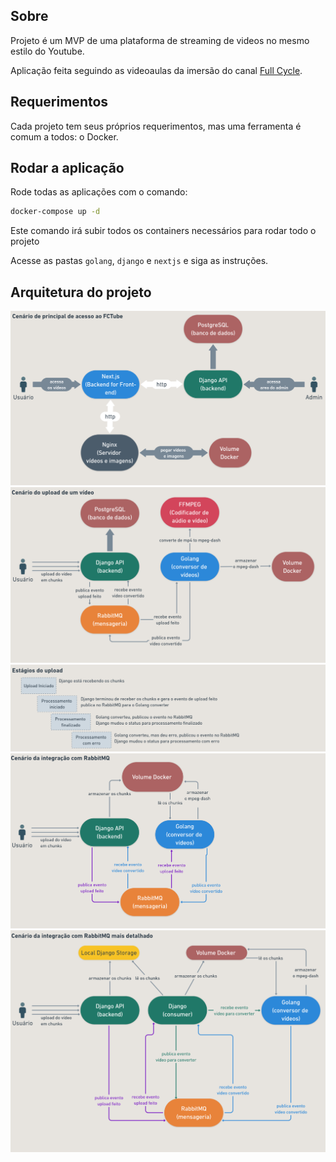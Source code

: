 ## Sobre
Projeto é um MVP de uma plataforma de streaming de videos no mesmo estilo do Youtube.

Aplicação feita seguindo as videoaulas da imersão do canal [Full Cycle](https://www.youtube.com/@FullCycle).

## Requerimentos

Cada projeto tem seus próprios requerimentos, mas uma ferramenta é comum a todos: o Docker.

## Rodar a aplicação

Rode todas as aplicações com o comando:
    
```bash
docker-compose up -d
```

Este comando irá subir todos os containers necessários para rodar todo o projeto

Acesse as pastas `golang`, `django` e `nextjs` e siga as instruções.


## Arquitetura do projeto
![main scenario](./images/main-scenario.png)
![video upload scenario](./images/video-upload-scenario.png)
![upload stages](./images/upload-stages.png)
![rabbitmq integration scenario](./images/rabbitmq-integration-scenario.png)
![detailed rabbitmq integration scenario](./images/detailed-rabbitmq-integration-scenario.png)